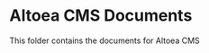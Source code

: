 Altoea CMS Documents
=============================

This folder contains  the documents for Altoea CMS

